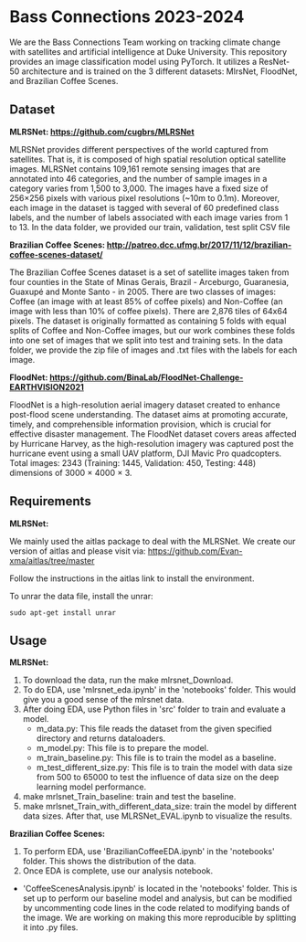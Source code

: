 # Bass Connections 2023-2024
We are the Bass Connections Team working on tracking climate change with satellites and artificial intelligence at Duke University. This repository provides an image classification model using PyTorch. It utilizes a ResNet-50 architecture and is trained on the 3 different datasets: MlrsNet, FloodNet, and Brazilian Coffee Scenes.

## Dataset
**MLRSNet: https://github.com/cugbrs/MLRSNet**

MLRSNet provides different perspectives of the world captured from satellites. That is, it is composed of high spatial resolution optical satellite images. MLRSNet contains 109,161 remote sensing images that are annotated into 46 categories, and the number of sample images in a category varies from 1,500 to 3,000. The images have a fixed size of 256×256 pixels with various pixel resolutions (~10m to 0.1m). Moreover, each image in the dataset is tagged with several of 60 predefined class labels, and the number of labels associated with each image varies from 1 to 13.
In the data folder, we provided our train, validation, test split CSV file

**Brazilian Coffee Scenes: http://patreo.dcc.ufmg.br/2017/11/12/brazilian-coffee-scenes-dataset/**

The Brazilian Coffee Scenes dataset is a set of satellite images taken from four counties in the State of Minas Gerais, Brazil - Arceburgo, Guaranesia, Guaxupé and Monte Santo - in 2005. There are two classes of images: Coffee (an image with at least 85% of coffee pixels) and Non-Coffee (an image with less than 10% of coffee pixels). There are 2,876 tiles of 64x64 pixels. The dataset is originally formatted as containing 5 folds with equal splits of Coffee and Non-Coffee images, but our work combines these folds into one set of images that we split into test and training sets. In the data folder, we provide the zip file of images and .txt files with the labels for each image.

**FloodNet: https://github.com/BinaLab/FloodNet-Challenge-EARTHVISION2021**

FloodNet is a high-resolution aerial imagery dataset created to enhance post-flood scene understanding. The dataset aims at promoting accurate, timely, and comprehensible information provision, which is crucial for effective disaster management. The FloodNet dataset covers areas affected by Hurricane Harvey, as the high-resolution imagery was captured post the hurricane event using a small UAV platform, DJI Mavic Pro quadcopters. Total images: 2343 (Training: 1445, Validation: 450, Testing: 448) dimensions of 3000 × 4000 × 3.

## Requirements
**MLRSNet:**

We mainly used the aitlas package to deal with the MLRSNet. We create our version of aitlas and please visit via:
https://github.com/Evan-xma/aitlas/tree/master

Follow the instructions in the aitlas link to install the environment.

To unrar the data file, install the unrar:
```
sudo apt-get install unrar
```


## Usage
**MLRSNet:**
1. To download the data, run the make mlrsnet_Download.
2. To do EDA, use 'mlrsnet_eda.ipynb' in the 'notebooks' folder. This would give you a good sense of the mlrsnet data.
3. After doing EDA, use Python files in 'src' folder to train and evaluate a model.
   * m_data.py: This file reads the dataset from the given specified directory and returns dataloaders.
   * m_model.py: This file is to prepare the model.
   * m_train_baseline.py: This file is to train the model as a baseline.
   * m_test_different_size.py: This file is to train the model with data size from 500 to 65000 to test the influence of data size on the deep learning model performance.
4. make mrlsnet_Train_baseline: train and test the baseline.
5. make mrlsnet_Train_with_different_data_size: train the model by different data sizes. After that, use MLRSNet_EVAL.ipynb to visualize the results.

**Brazilian Coffee Scenes:**
1. To perform EDA, use 'BrazilianCoffeeEDA.ipynb' in the 'notebooks' folder. This shows the distribution of the data.
2. Once EDA is complete, use our analysis notebook.
  * 'CoffeeScenesAnalysis.ipynb' is located in the 'notebooks' folder. This is set up to perform our baseline model and analysis, but can be modified by uncommenting code lines in the code related to modifying bands of the image. We are working on making this more reproducible by splitting it into .py files.

